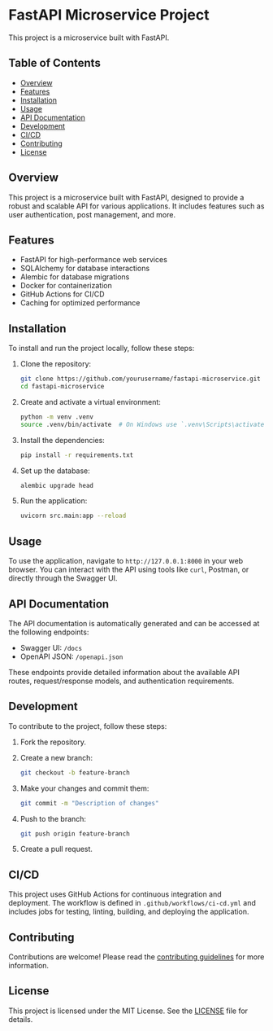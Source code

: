 # FastAPI Microservice Project

This project is a microservice built with FastAPI.

## Table of Contents

- [Overview](#overview)
- [Features](#features)
- [Installation](#installation)
- [Usage](#usage)
- [API Documentation](#api-documentation)
- [Development](#development)
- [CI/CD](#cicd)
- [Contributing](#contributing)
- [License](#license)

## Overview

This project is a microservice built with FastAPI, designed to provide a robust and scalable API for various applications. It includes features such as user authentication, post management, and more.

## Features

- FastAPI for high-performance web services
- SQLAlchemy for database interactions
- Alembic for database migrations
- Docker for containerization
- GitHub Actions for CI/CD
- Caching for optimized performance

## Installation

To install and run the project locally, follow these steps:

1. Clone the repository:
    ```sh
    git clone https://github.com/yourusername/fastapi-microservice.git
    cd fastapi-microservice
    ```

2. Create and activate a virtual environment:
    ```sh
    python -m venv .venv
    source .venv/bin/activate  # On Windows use `.venv\Scripts\activate`
    ```

3. Install the dependencies:
    ```sh
    pip install -r requirements.txt
    ```

4. Set up the database:
    ```sh
    alembic upgrade head
    ```

5. Run the application:
    ```sh
    uvicorn src.main:app --reload
    ```

## Usage

To use the application, navigate to `http://127.0.0.1:8000` in your web browser. You can interact with the API using tools like `curl`, Postman, or directly through the Swagger UI.

## API Documentation

The API documentation is automatically generated and can be accessed at the following endpoints:

- Swagger UI: `/docs`
- OpenAPI JSON: `/openapi.json`

These endpoints provide detailed information about the available API routes, request/response models, and authentication requirements.

## Development

To contribute to the project, follow these steps:

1. Fork the repository.
2. Create a new branch:
    ```sh
    git checkout -b feature-branch
    ```

3. Make your changes and commit them:
    ```sh
    git commit -m "Description of changes"
    ```

4. Push to the branch:
    ```sh
    git push origin feature-branch
    ```

5. Create a pull request.

## CI/CD

This project uses GitHub Actions for continuous integration and deployment. The workflow is defined in `.github/workflows/ci-cd.yml` and includes jobs for testing, linting, building, and deploying the application.

## Contributing

Contributions are welcome! Please read the [contributing guidelines](CONTRIBUTING.md) for more information.

## License

This project is licensed under the MIT License. See the [LICENSE](LICENSE) file for details.
